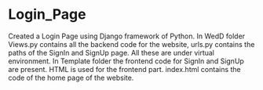 # Login_Page
Created a Login Page using Django framework of Python.
In WedD folder Views.py contains all the backend code for the website, urls.py contains the paths of the SignIn and SignUp page. All these are under virtual environment.
In Template folder the frontend code for SignIn and SignUp are present. HTML is used for the frontend part. index.html contains the code of the home page of the website. 
